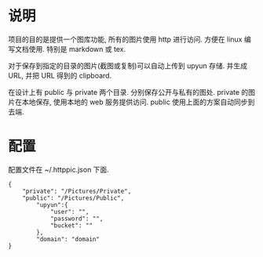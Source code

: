 # 说明
项目的目的是提供一个图库功能, 所有的图片使用 http 进行访问. 方便在 linux 编写文档使用. 特别是 markdown 或 tex.

对于保存到指定的目录的图片(截图或复制)可以自动上传到 upyun 存储. 并生成 URL, 并把 URL 得到的 clipboard.

在设计上有 public 与 private 两个目录. 分别保存公开与私有的图处. private 的图片在本地保存, 使用本地的 web
服务提供访问. public 使用上面的方案自动同步到去端.


# 配置

配置文件在 ~/.httppic.json 下面.


```
{
	"private": "/Pictures/Private",
	"public": "/Pictures/Public",
        "upyun":{
            "user": "",
            "password": "",
            "bucket": ""
        },
        "domain": "domain"
}
```



